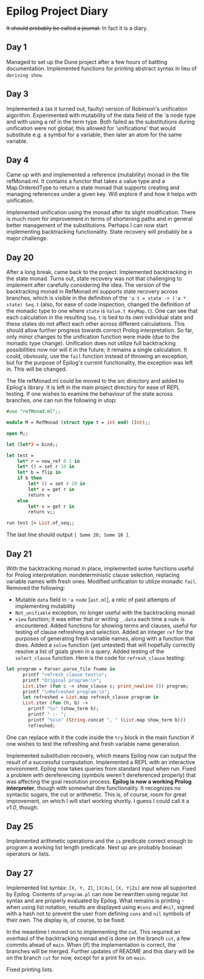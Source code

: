 # Epilog Project Diary
~~It should probably be called a journal.~~
In fact it is a diary.

## Day 1
Managed to set up the Dune project after a few hours of battling documentation.
Implemented functions for printing abstract syntax in lieu of `deriving show`.

## Day 3
Implemented a (as it turned out, faulty) version of Robinson's unification algorithm. Experimented with mutability of the data field of the 'a node type and with using a ref in the term type. Both failed as the substitutions during unification were not global; this allowed for 'unifications' that would substitute e.g. a symbol for a variable, then later an atom for the same variable.

## Day 4
Came up with and implemented a reference (mutability) monad in the file refMonad.ml. It contains a functor that takes a value type and a Map.OrderedType to return a state monad that supports creating and managing references under a given key. Will explore if and how it helps with unification.

Implemented unification using the monad after its slight modification. There is much room for improvement in terms of shortening paths and in general better management of the substitutions. Perhaps I can now start implementing backtracking functionality. State recovery will probably be a major challenge.

## Day 20
After a long break, came back to the project.
Implemented backtracking in the state monad.
Turns out, state recovery was not that challenging to implement after carefully considering the idea. The version of the backtracking monad in RefMonad.ml supports state recovery across branches, which is visible in the definition of the `'a t = state -> ('a * state) Seq.t` (also, for ease of code inspection, changed the definition of the monadic type to one where `state` is `Value.t KeyMap.t`). One can see that each calculation in the resulting `Seq.t` is tied to its own individual state and these states do not affect each other across different calculations.
This should allow further progress towards correct Prolog interpretation. So far, only minor changes to the unification function were made (due to the monadic type change). Unification does not utilize full backtracking possibilities now nor will it in the future; it remains a single calculation. It could, obviously, use the `fail` function instead of throwing an exception, but for the purpose of Epilog's current functionality, the exception was left in. This will be changed.

The file refMonad.ml could be moved to the src directory and added to Epilog's library. It is left in the main project directory for ease of REPL testing. If one wishes to examine the behaviour of the state across branches, one can run the following in utop:
```ocaml
#use "refMonad.ml";;

module M = RefMonad (struct type t = int end) (Int);;

open M;;

let (let*) = bind;;

let test = 
    let* r = new_ref 0 1 in
    let* () = set r 10 in
    let* b = flip in
    if b then
        let* () = set r 20 in
        let* v = get r in
        return v
    else
        let* v = get r in
        return v;;

run test |> List.of_seq;;
```
The last line should output `[ Some 20; Some 10 ]`.

## Day 21
With the backtracking monad in place, implemented some functions useful for Prolog interpretation: nondeterministic clause selection, replacing variable names with fresh ones. Modified unification to utilize monadic `fail`. 
Removed the following:
- Mutable `data` field in `'a node` \[`ast.ml`\], a relic of past attempts of implementing mutability
- `Not_unifiable` exception, no longer useful with the backtracking monad
- `view` function; it was either that or writing `_.data` each time a `node` is encountered.
Added functions for showing terms and clauses, useful for testing of clause refreshing and selection.
Added an integer `ref` for the purposes of generating fresh variable names, along with a function that does.
Added a `solve` function (yet untested) that will hopefully correctly resolve a list of goals given in a query.
Added testing of the `select_clause` function. Here is the code for `refresh_clause` testing:
```ocaml
let program = Parser.parse_file fname in
      printf "refresh_clause test\n";
      printf "Original program:\n";
      List.iter (fun c -> show_clause c; print_newline ()) program;
      printf "\nRefreshed program:\n";
      let refreshed = List.map refresh_clause program in
      List.iter (fun (h, b) ->
        printf "%s" (show_term h);
        printf " :- ";
        printf "%s\n" (String.concat ", " (List.map show_term b)))
        refreshed;
```
One can replace with it the code inside the `try` block in the main function if one wishes to test the refreshing and fresh variable name generation.

Implemented substitution recovery, which means Epilog now can output the result of a successful computation.
Implemented a REPL with an interactive environment. Epilog now takes queries from standard input when run.
Fixed a problem with dereferencing (symbols weren't dereferenced properly) that was affecting the goal resolution process.
**Epilog is now a working Prolog interpreter**, though with somewhat dire functionality. It recognizes no syntactic sugars, the cut or arithmetic. This is, of course, room for great improvement, on which I will start working shortly. I guess I could call it a *v1.0*, though.

## Day 25
Implemented arithmetic operations and the `is` predicate correct enough to program a working list length predicate. Next up are probably boolean operators or lists.

## Day 27
Implemented list syntax: `[X, Y, Z]`, `[X|Xs]`, `[X, Y|Zs]` are now all supported by Epilog. Contents of `program.pl` can now be rewritten using regular list syntax and are properly evaluated by Epilog. What remains is printing - when using list notation, results are displayed using `#cons` and `#nil`, signed with a hash not to prevent the user from defining `cons` and `nil` symbols of their own. The display is, of course, to be fixed.

In the meantime I moved on to implementing the cut. This required an overhaul of the backtracking monad and is done on the branch `cut`, a few commits ahead of `main`. When (if) the implementation is correct, the branches will be merged. Further updates of README and this diary will be on the branch `cut` for now, except for a print fix on `main`.

Fixed printing lists.